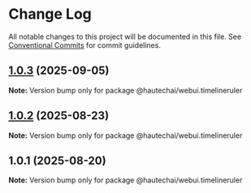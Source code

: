 # Change Log

All notable changes to this project will be documented in this file.
See [Conventional Commits](https://conventionalcommits.org) for commit guidelines.

## [1.0.3](https://github.com/HautechAI/webui/compare/@hautechai/webui.timelineruler@1.0.2...@hautechai/webui.timelineruler@1.0.3) (2025-09-05)

**Note:** Version bump only for package @hautechai/webui.timelineruler

## [1.0.2](https://github.com/HautechAI/webui/compare/@hautechai/webui.timelineruler@1.0.1...@hautechai/webui.timelineruler@1.0.2) (2025-08-23)

**Note:** Version bump only for package @hautechai/webui.timelineruler

## 1.0.1 (2025-08-20)

**Note:** Version bump only for package @hautechai/webui.timelineruler
